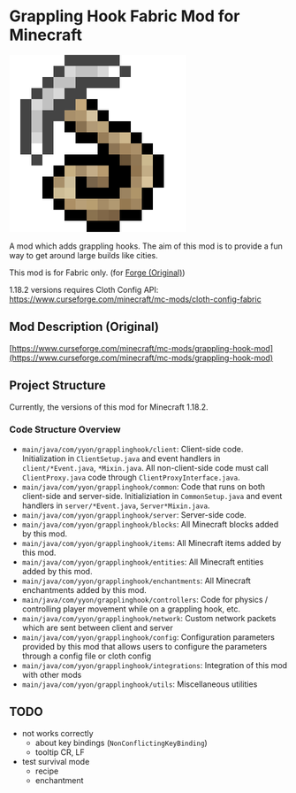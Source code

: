 # Grappling Hook Fabric Mod for Minecraft

![icon](src/main/resources/icon.png)

A mod which adds grappling hooks. The aim of this mod is to provide a fun way to get around large builds like cities.

This mod is for Fabric only. (for [Forge (Original)](https://github.com/yyon/grapplemod))

1.18.2 versions requires Cloth Config API:  https://www.curseforge.com/minecraft/mc-mods/cloth-config-fabric

## Mod Description (Original)

[https://www.curseforge.com/minecraft/mc-mods/grappling-hook-mod](https://www.curseforge.com/minecraft/mc-mods/grappling-hook-mod)

## Project Structure

Currently, the versions of this mod for Minecraft 1.18.2.

### Code Structure Overview

- `main/java/com/yyon/grapplinghook/client`: Client-side code. Initialization in `ClientSetup.java` and event handlers in `client/*Event.java`, `*Mixin.java`. All non-client-side code must call `ClientProxy.java` code through `ClientProxyInterface.java`.
- `main/java/com/yyon/grapplinghook/common`: Code that runs on both client-side and server-side. Initializiation in `CommonSetup.java` and event handlers in `server/*Event.java`, `Server*Mixin.java`.
- `main/java/com/yyon/grapplinghook/server`: Server-side code. 
- `main/java/com/yyon/grapplinghook/blocks`: All Minecraft blocks added by this mod.
- `main/java/com/yyon/grapplinghook/items`: All Minecraft items added by this mod.
- `main/java/com/yyon/grapplinghook/entities`: All Minecraft entities added by this mod.
- `main/java/com/yyon/grapplinghook/enchantments`: All Minecraft enchantments added by this mod.
- `main/java/com/yyon/grapplinghook/controllers`: Code for physics / controlling player movement while on a grappling hook, etc.
- `main/java/com/yyon/grapplinghook/network`: Custom network packets which are sent between client and server
- `main/java/com/yyon/grapplinghook/config`: Configuration parameters provided by this mod that allows users to configure the parameters through a config file or cloth config
- `main/java/com/yyon/grapplinghook/integrations`: Integration of this mod with other mods
- `main/java/com/yyon/grapplinghook/utils`: Miscellaneous utilities

## TODO

 * not works correctly
   * about key bindings (`NonConflictingKeyBinding`)
   * tooltip CR, LF
 * test survival mode
   * recipe
   * enchantment
